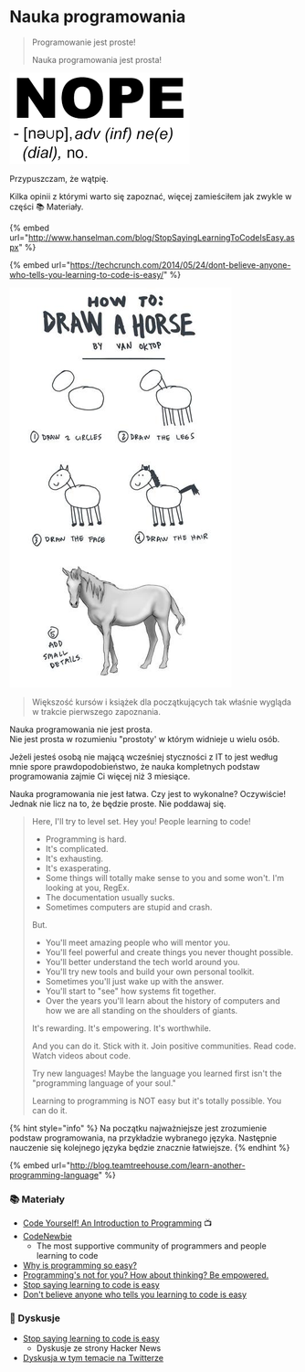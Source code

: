 # Nauka programowania



> Programowanie jest proste!
>
> Nauka programowania jest prosta!

![](../../.gitbook/assets/pobrane.png)

Przypuszczam, że wątpię.

Kilka opinii z którymi warto się zapoznać, więcej zamieściłem jak zwykle w części 📚 Materiały.

{% embed url="http://www.hanselman.com/blog/StopSayingLearningToCodeIsEasy.aspx" %}

{% embed url="https://techcrunch.com/2014/05/24/dont-believe-anyone-who-tells-you-learning-to-code-is-easy/" %}

![](../../.gitbook/assets/ccpgya-uiaa8uar.jpg)

> Większość kursów i książek dla początkujących tak właśnie wygląda w trakcie pierwszego zapoznania.

Nauka programowania nie jest prosta.  
Nie jest prosta w rozumieniu "prostoty' w którym widnieje u wielu osób.

Jeżeli jesteś osobą nie mającą wcześniej styczności z IT to jest według mnie spore prawdopodobieństwo, że nauka kompletnych podstaw programowania zajmie Ci więcej niż 3 miesiące.

Nauka programowania nie jest łatwa. Czy jest to wykonalne? Oczywiście! Jednak nie licz na to, że będzie proste. Nie poddawaj się.

> Here, I'll try to level set. Hey you! People learning to code!
>
> * Programming is hard.
> * It's complicated.
> * It's exhausting.
> * It's exasperating.
> * Some things will totally make sense to you and some won't. I'm looking at you, RegEx.
> * The documentation usually sucks.
> * Sometimes computers are stupid and crash.
>
> But.
>
> * You'll meet amazing people who will mentor you.
> * You'll feel powerful and create things you never thought possible.
> * You'll better understand the tech world around you.
> * You'll try new tools and build your own personal toolkit.
> * Sometimes you'll just wake up with the answer.
> * You'll start to "see" how systems fit together.
> * Over the years you'll learn about the history of computers and how we are all standing on the shoulders of giants.
>
> It's rewarding. It's empowering. It's worthwhile.
>
> And you can do it. Stick with it. Join positive communities. Read code. Watch videos about code.
>
> Try new languages! Maybe the language you learned first isn't the "programming language of your soul."
>
> Learning to programming is NOT easy but it's totally possible. You can do it.

{% hint style="info" %}
Na początku najważniejsze jest zrozumienie podstaw programowania, na przykładzie wybranego języka. Następnie nauczenie się kolejnego języka będzie znacznie łatwiejsze.
{% endhint %}

{% embed url="http://blog.teamtreehouse.com/learn-another-programming-language" %}

### 📚 Materiały

* [Code Yourself! An Introduction to Programming](https://www.coursera.org/learn/intro-programming) 📺
* [CodeNewbie](http://www.codenewbie.org/)  
  * The most supportive community of programmers and people learning to code
* [Why is programming so easy?](https://www.quora.com/Why-is-programming-so-easy) 
* [Programming's not for you? How about thinking? Be empowered.](http://www.hanselman.com/blog/ProgrammingsNotForYouHowAboutThinkingBeEmpowered.aspx) 
* [Stop saying learning to code is easy](https://www.hanselman.com/blog/StopSayingLearningToCodeIsEasy.aspx) 
* [Don't believe anyone who tells you learning to code is easy](https://techcrunch.com/2014/05/24/dont-believe-anyone-who-tells-you-learning-to-code-is-easy/) 

### 💬 Dyskusje

* [Stop saying learning to code is easy](https://news.ycombinator.com/item?id=11933700)
  * Dyskusje ze strony Hacker News
* [Dyskusja w tym temacie na Twitterze](https://twitter.com/shanselman/status/743968534468780032)

